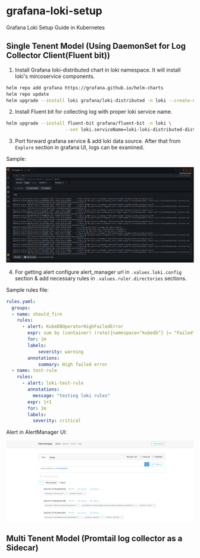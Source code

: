 # grafana-loki-setup

Grafana Loki Setup Guide in Kubernetes

## Single Tenent Model (Using DaemonSet for Log Collector Client(Fluent bit))

1. Install Grafana loki-distributed chart in loki namespace. It will install loki's mircoservice components.

```bash
helm repo add grafana https://grafana.github.io/helm-charts
helm repo update
helm upgrade --install loki grafana/loki-distributed -n loki --create-namespace --values=sample-values.yaml
```

2. Install Fluent bit for collecting log with proper loki service name.

```bash
helm upgrade --install fluent-bit grafana/fluent-bit -n loki \
                      --set loki.serviceName=loki-loki-distributed-distributor.loki.svc
```

3. Port forward grafana service & add loki data source. After that from `Explore` section in grafana UI, logs can be examined.

Sample:

![sample-log](./static/grafana-logs.png)


4. For getting alert configure alert_manager url in `.values.loki.config` section & add necessary rules in `.values.ruler.directories` sections.

Sample rules file:
```yaml
rules.yaml:
  groups:
  - name: should_fire
    rules:
      - alert: KubeDBOperatorHighFailedError
        expr: sum by (container) (rate({namespace="kubedb"} |= "Failed"[1m])) > 0.0001
        for: 1m
        labels:
            severity: warning
        annotations:
            summary: High failed error
  - name: test-rule
    rules: 
      - alert: loki-test-rule
        annotations: 
          message: "testing loki rules"
        expr: 1+1
        for: 1m
        labels: 
          severity: critical
```

Alert in AlertManager UI:

![alert-manager-sample-ui](./static/alert-manager-sample.png)

## Multi Tenent Model (Promtail log collector as a Sidecar)


